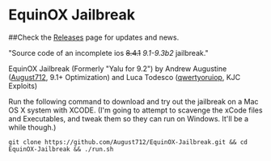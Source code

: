 # EquinOX Jailbreak
##Check the [Releases](https://github.com/August712/EquinOX-Jailbreak/releases) page for updates and news.

"Source code of an incomplete ios ~~8.4.1~~ *9.1-9.3b2* jailbreak."

EquinOX Jailbreak (Formerly "Yalu for 9.2") by Andrew Augustine ([August712](https://www.twitter.com/August712), 9.1+ Optimization) and Luca Todesco ([qwertyoruiop](https://www.twitter.com/August712), KJC Exploits)

Run the following command to download and try out the jailbreak on a Mac OS X system with XCODE. (I'm going to attempt to scavenge the xCode files and Executables, and tweak them so they can run on Windows. It'll be a while though.) 

```git clone https://github.com/August712/EquinOX-Jailbreak.git && cd EquinOX-Jailbreak && ./run.sh```
